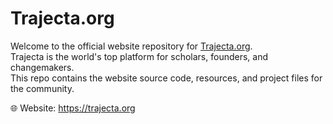 # Trajecta.org

Welcome to the official website repository for [Trajecta.org](https://trajecta.org).  
Trajecta is the world's top platform for scholars, founders, and changemakers.  
This repo contains the website source code, resources, and project files for the community.

🌐 Website: https://trajecta.org  
